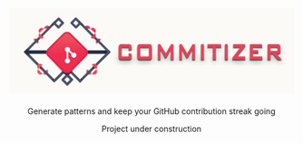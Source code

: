 ![alt text](https://github.com/Syzygianinfern0/commitizer/blob/master/docs/Assets/Images/3.png)
---
<p align=center> Generate patterns and keep your GitHub contribution streak going </p>
<p align=center> Project under construction </p>
